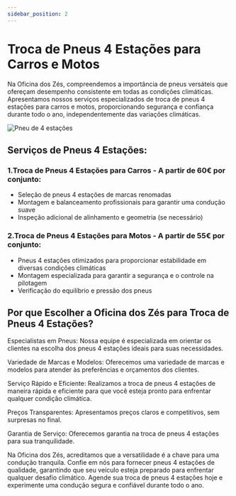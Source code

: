 ```yaml
---
sidebar_position: 2
---
```


# Troca de Pneus 4 Estações para Carros e Motos 

Na Oficina dos Zés, compreendemos a importância de pneus versáteis que ofereçam desempenho consistente em todas as condições climáticas. Apresentamos nossos serviços especializados de troca de pneus 4 estações para carros e motos, proporcionando segurança e confiança durante todo o ano, independentemente das variações climáticas.

![Pneu de 4 estações](image.png)

## Serviços de Pneus 4 Estações:

### 1.Troca de Pneus 4 Estações para Carros - A partir de 60€ por conjunto:

- Seleção de pneus 4 estações de marcas renomadas
- Montagem e balanceamento profissionais para garantir uma condução suave
- Inspeção adicional de alinhamento e geometria (se necessário)

### 2.Troca de Pneus 4 Estações para Motos - A partir de 55€ por conjunto:

- Pneus 4 estações otimizados para proporcionar estabilidade em diversas condições climáticas
- Montagem especializada para garantir a segurança e o controle na pilotagem
- Verificação do equilíbrio e pressão dos pneus

## Por que Escolher a Oficina dos Zés para Troca de Pneus 4 Estações?

Especialistas em Pneus: Nossa equipe é especializada em orientar os clientes na escolha dos pneus 4 estações ideais para suas necessidades.

Variedade de Marcas e Modelos: Oferecemos uma variedade de marcas e modelos para atender às preferências e orçamentos dos clientes.

Serviço Rápido e Eficiente: Realizamos a troca de pneus 4 estações de maneira rápida e eficiente para que você esteja pronto para enfrentar qualquer condição climática.

Preços Transparentes: Apresentamos preços claros e competitivos, sem surpresas no final.

Garantia de Serviço: Oferecemos garantia na troca de pneus 4 estações para sua tranquilidade.

Na Oficina dos Zés, acreditamos que a versatilidade é a chave para uma condução tranquila. Confie em nós para fornecer pneus 4 estações de qualidade, garantindo que seu veículo esteja preparado para enfrentar qualquer desafio climático. Agende sua troca de pneus 4 estações hoje e experimente uma condução segura e confiável durante todo o ano.